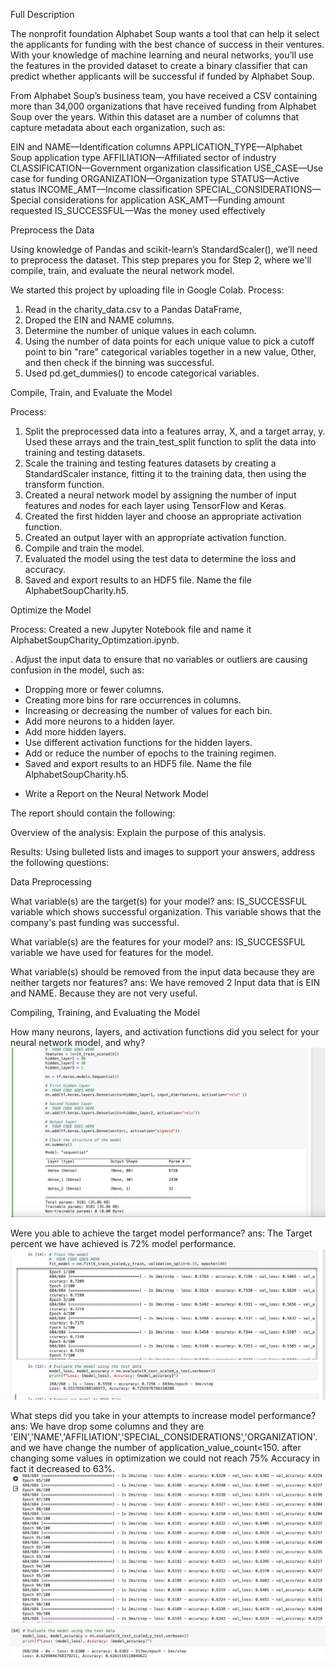Full Description

 The nonprofit foundation Alphabet Soup wants a tool that can help it select the applicants for funding with the best chance of success in their ventures. With your knowledge of machine learning and neural networks, you’ll use the features in the provided dataset to create a binary classifier that can predict whether applicants will be successful if funded by Alphabet Soup.

From Alphabet Soup’s business team, you have received a CSV containing more than 34,000 organizations that have received funding from Alphabet Soup over the years. Within this dataset are a number of columns that capture metadata about each organization, such as:

EIN and NAME—Identification columns
APPLICATION_TYPE—Alphabet Soup application type
AFFILIATION—Affiliated sector of industry
CLASSIFICATION—Government organization classification
USE_CASE—Use case for funding
ORGANIZATION—Organization type
STATUS—Active status
INCOME_AMT—Income classification
SPECIAL_CONSIDERATIONS—Special considerations for application
ASK_AMT—Funding amount requested
IS_SUCCESSFUL—Was the money used effectively


Preprocess the Data

Using  knowledge of Pandas and scikit-learn’s StandardScaler(), we’ll need to preprocess the dataset. This step prepares you for Step 2, where we'll compile, train, and evaluate the neural network model.

We started this project by uploading file in Google Colab.
Process:
1. Read  in the charity_data.csv to a Pandas DataFrame,
2. Droped the EIN and NAME columns.
3. Determine the number of unique values in each column.
4. Using the number of data points for each unique value to pick a cutoff point to bin "rare" categorical variables together in a new value, Other, and then check if the binning was successful.
5. Used pd.get_dummies() to encode categorical variables.

Compile, Train, and Evaluate the Model

Process:
1. Split the preprocessed data into a features array, X, and a target array, y. Used these arrays and the train_test_split function to split the data into training and testing datasets.
2. Scale the training and testing features datasets by creating a StandardScaler instance, fitting it to the training data, then using the transform function.
3. Created a neural network model by assigning the number of input features and nodes for each layer using TensorFlow and Keras.
4. Created the first hidden layer and choose an appropriate activation function.
5. Created an output layer with an appropriate activation function.
6. Compile and train the model.
7. Evaluated the model using the test data to determine the loss and accuracy.
8. Saved and export results to an HDF5 file. Name the file AlphabetSoupCharity.h5.

Optimize the Model

Process:
Created a new Jupyter Notebook file and name it AlphabetSoupCharity_Optimzation.ipynb.

. Adjust the input data to ensure that no variables or outliers are causing confusion in the model, such as:

* Dropping more or fewer columns.
* Creating more bins for rare occurrences in columns.
* Increasing or decreasing the number of values for each bin.
* Add more neurons to a hidden layer.
* Add more hidden layers.
* Use different activation functions for the hidden layers.
* Add or reduce the number of epochs to the training regimen.
* Saved and export results to an HDF5 file. Name the file AlphabetSoupCharity.h5.

- Write a Report on the Neural Network Model

The report should contain the following:

Overview of the analysis: Explain the purpose of this analysis.

Results: Using bulleted lists and images to support your answers, address the following questions:

Data Preprocessing

What variable(s) are the target(s) for your model?
ans: IS_SUCCESSFUL variable which shows successful organization. This variable shows that the company's past funding was successful. 

What variable(s) are the features for your model?
ans: IS_SUCCESSFUL variable we have used for features for the model.


What variable(s) should be removed from the input data because they are neither targets nor features?
ans: We have removed 2 Input data that is EIN and NAME. Because they are not very useful.


Compiling, Training, and Evaluating the Model

How many neurons, layers, and activation functions did you select for your neural network model, and why?
<img src="Images/nuron_layers.png">


Were you able to achieve the target model performance?
ans: The Target percent we have achieved is 72% model performance.
<img src="Images/Accuracy.png">

What steps did you take in your attempts to increase model performance?
ans: We have drop some columns and they are 'EIN','NAME','AFFILIATION','SPECIAL_CONSIDERATIONS','ORGANIZATION'.
and we have change the number of application_value_count<150. after changing some values in optimization we could not reach 75% Accuracy in fact it decreased to 63%.
<img src="Images/Optimization.png">
















